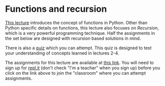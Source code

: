 # Functions and recursion

[This lecture](https://github.com/amangup/coding-bootcamp/blob/master/lecture4/functions.md) introduces the concept of functions in Python. Other than Python specific details on functions, this lecture also focuses on *Recursion*, which is a very powerful programming technique. Half the assignments in the set below are designed with recursion based solutions in mind.

There is also a [quiz](https://github.com/amangup/coding-bootcamp/blob/master/lecture4/quiz.md) which you can attempt. This quiz is designed to test your understanding of concepts learned in lectures 2-4.

The assignments for this lecture are available at [this link](https://repl.it/classroom/invite/QU4L6OS). You will need to sign up for [repl.it](https://repl.it) (don't check "I'm a teacher" when you sign up) before you click on the link above to join the "classroom" where you can attempt assignments.

